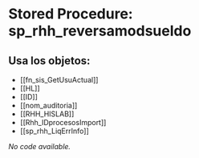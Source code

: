 # Stored Procedure: sp_rhh_reversamodsueldo

## Usa los objetos:
- [[fn_sis_GetUsuActual]]
- [[HL]]
- [[ID]]
- [[nom_auditoria]]
- [[RHH_HISLAB]]
- [[Rhh_IDprocesosImport]]
- [[sp_rhh_LiqErrInfo]]

*No code available.*
